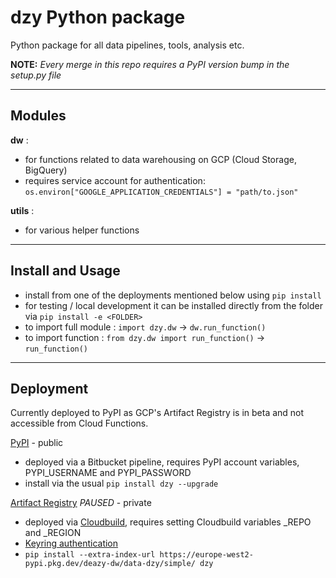 # dzy Python package

Python package for all data pipelines, tools, analysis etc.

__NOTE:__
*Every merge in this repo requires a PyPI version bump in the setup.py file*

---

## Modules

__dw__ :

* for functions related to data warehousing on GCP (Cloud Storage, BigQuery)
* requires service account for authentication:
  `os.environ["GOOGLE_APPLICATION_CREDENTIALS"] = "path/to.json"`

__utils__ :

* for various helper functions

---

## Install and Usage

* install from one of the deployments mentioned below using `pip install`
* for testing / local development it can be installed directly from the folder via `pip install -e <FOLDER>`
* to import full module : `import dzy.dw` -> `dw.run_function()`
* to import function : `from dzy.dw import run_function()` -> `run_function()`

---

## Deployment

Currently deployed to PyPI as GCP's Artifact Registry is in beta and not accessible from Cloud Functions.

[PyPI](https://pypi.org/project/dzy/#description) - public
* deployed via a Bitbucket pipeline, requires PyPI account variables, PYPI_USERNAME and PYPI_PASSWORD
* install via the usual `pip install dzy --upgrade`


[Artifact Registry](https://console.cloud.google.com/artifacts/python/deazy-dw/europe-west2/dzy?authuser=4&project=deazy-dw) _PAUSED_ - private
* deployed via [Cloudbuild](https://console.cloud.google.com/cloud-build/triggers?authuser=4&project=deazy-dw), requires setting Cloudbuild variables _REPO and _REGION
* [Keyring authentication](https://cloud.google.com/artifact-registry/docs/python/authentication)
* `pip install --extra-index-url https://europe-west2-pypi.pkg.dev/deazy-dw/data-dzy/simple/ dzy`
